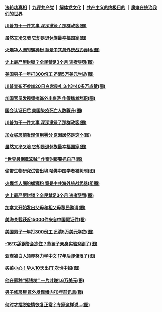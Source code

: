 ####  [法轮功真相](../../../../basic/blob/master/README.md?t=01090731) &nbsp;|&nbsp; [九评共产党](../../../../9ping.md/blob/master/README.md?t=01090731) &nbsp;|&nbsp; [解体党文化](../../../../jtdwh.md/blob/master/README.md?t=01090731)  &nbsp;|&nbsp; [共产主义的终极目的](../../../../gczydzjmd.md/blob/master/README.md?t=01090731) &nbsp;|&nbsp; [魔鬼在统治我们的世界](../../../../mgztzwmdsj.md/blob/master/README.md?t=01090731) 

#### [川普为干一件大事 深深激怒了那群政客(图)](../pages/p3/958504.md?t=01090731) 

#### [虽然又冷又暗 它却是退休族最幸福国家(图)](../pages/p3/958489.md?t=01090731) 

#### [火爆华人圈的螺狮粉 竟是中共海外统战武器(组图)](../pages/p3/958491.md?t=01090731) 


#### [史上最严厉封锁？全民禁足3个月 违者狠罚(图)](../pages/p3/958393.md?t=01090731) 

#### [美国男子一年打300份工 还清5万美元学贷(图)](../pages/p3/958390.md?t=01090731) 

#### [川普宣布不参加20日白宫典礼 3小时40多万点赞(图)](../pages/p3/958517.md?t=01090731) 

#### [加国官员发视频掩饰外出旅游 作假尴尬辞职(图)](../pages/p3/958516.md?t=01090731) 

#### [国会认证日后 美国染疫死亡人数骤升(图)](../pages/p3/958512.md?t=01090731) 

#### [川普为干一件大事 深深激怒了那群政客(图)](../pages/p3/958504.md?t=01090731) 

#### [加女买房前发现信用零分 原因居然是这个(图)](../pages/p3/958506.md?t=01090731) 

#### [虽然又冷又暗 它却是退休族最幸福国家(图)](../pages/p3/958489.md?t=01090731) 

#### [“世界最倒霉笨贼” 作案时报警抓自己(图)](../pages/p3/958503.md?t=01090731) 

#### [偷带生物研究试管出境 哈佛中国学者被判刑(图)](../pages/p3/958500.md?t=01090731) 

#### [火爆华人圈的螺狮粉 竟是中共海外统战武器(组图)](../pages/p3/958491.md?t=01090731) 


#### [史上最严厉封锁？全民禁足3个月 违者狠罚(图)](../pages/p3/958393.md?t=01090731) 

#### [加拿大开始发出父母和祖父母移民邀请(图)](../pages/p3/958395.md?t=01090731) 

#### [美海关截获近15000件来自中国假证件(图)](../pages/p3/958388.md?t=01090731) 

#### [美国男子一年打300份工 还清5万美元学贷(图)](../pages/p3/958390.md?t=01090731) 

#### [-16℃舔钢管会冻住？熊孩子亲身实验悲剧了(图)](../pages/p3/958375.md?t=01090731) 

#### [亚裔被白人领养努力学中文 17年后却傻眼了(图)](../pages/p3/958369.md?t=01090731) 

#### [买菜小心！华人10天出门1次也中招(图)](../pages/p3/958293.md?t=01090731) 

#### [他在家种“摇钱树” 一片叶赚1.6万美元(图)](../pages/p3/958283.md?t=01090731) 

#### [男子修房屋 意外发现墙内70年前讯息(图)](../pages/p3/958266.md?t=01090731) 

#### [何时才摆脱疫情恢复正常？专家这样说…(图)](../pages/p3/958259.md?t=01090731) 


